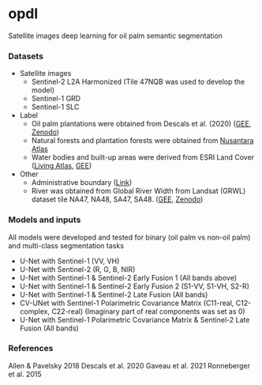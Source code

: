 # opdl
Satellite images deep learning for oil palm semantic segmentation


### Datasets
* Satellite images
  * Sentinel-2 L2A Harmonized (Tile 47NQB was used to develop the model)
  * Sentinel-1 GRD
  * Sentinel-1 SLC
* Label
  * Oil palm plantations were obtained from Descals et al. (2020) ([GEE](https://developers.google.com/earth-engine/datasets/catalog/BIOPAMA_GlobalOilPalm_v1), [Zenodo](https://zenodo.org/record/4473715#.ZBCVAx_MK9I))
  * Natural forests and plantation forests were obtained from [Nusantara Atlas](https://map.nusantara-atlas.org/)
  * Water bodies and built-up areas were derived from ESRI Land Cover ([Living Atlas](https://livingatlas.arcgis.com/landcoverexplore), [GEE](https://gee-community-catalog.org/projects/S2TSLULC/))
* Other
  * Administrative boundary ([Link](http://geoportal.riau.go.id/))
  * River was obtained from Global River Width from Landsat (GRWL) dataset tile NA47, NA48, SA47, SA48. ([GEE](https://gee-community-catalog.org/projects/grwl/), [Zenodo](https://zenodo.org/record/1297434#.ZBCTKx_MK9I))

### Models and inputs
All models were developed and tested for binary (oil palm vs non-oil palm) and multi-class segmentation tasks
* U-Net with Sentinel-1 (VV, VH)
* U-Net with Sentinel-2 (R, G, B, NIR)
* U-Net with Sentinel-1 & Sentinel-2 Early Fusion 1 (All bands above)
* U-Net with Sentinel-1 & Sentinel-2 Early Fusion 2 (S1-VV, S1-VH, S2-R)
* U-Net with Sentinel-1 & Sentinel-2 Late Fusion (All bands)
* CV-UNet with Sentinel-1 Polarimetric Covariance Matrix (C11-real, C12-complex, C22-real) (Imaginary part of real components was set as 0)
* U-Net with Sentinel-1 Polarimetric Covariance Matrix & Sentinel-2 Late Fusion (All bands)

### References
Allen & Pavelsky 2018
Descals et al. 2020
Gaveau et al. 2021
Ronneberger et al. 2015
